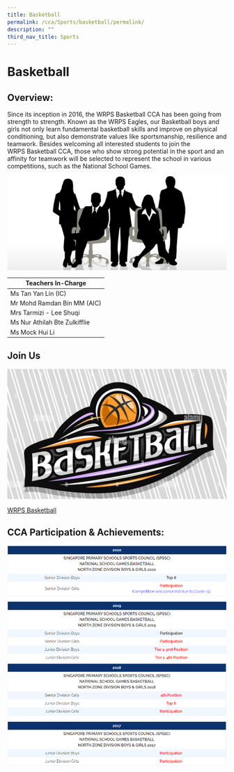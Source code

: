 ```yaml
---
title: Basketball
permalink: /cca/Sports/basketball/permalink/
description: ""
third_nav_title: Sports
---
```

Basketball
==========

Overview:
---------
Since its inception in 2016, the WRPS Basketball CCA has been&nbsp;going from strength to strength. Known as the WRPS Eagles, our&nbsp;Basketball boys and girls not only learn fundamental basketball&nbsp;skills and improve on physical conditioning, but also demonstrate&nbsp;values like sportsmanship, resilience and teamwork.&nbsp;Besides welcoming all interested students to join the WRPS&nbsp;Basketball CCA, those who show strong potential in the sport and&nbsp;an affinity for teamwork will be selected to represent the school in&nbsp;various competitions, such as the National School Games.


  


![](/images/staff.jpg)

| Teachers In-Charge |
| --- |
| Ms Tan Yan Lin (IC) |
| Mr Mohd Ramdan Bin MM (AIC) |
| Mrs Tarmizi - Lee Shuqi |
| Ms Nur Athilah Bte Zulkifflie |
| Ms Mock Hui Li |

Join Us
-------
![](/images/CCA%20Sports/basketball.jpg)

[WRPS Basketball](https://www.youtube.com/watch?v=XYJ5x3hO5n8)

CCA Participation &amp; Achievements:
---------------------------------
![](/images/basketball1.png)
![](/images/basketball2.png)